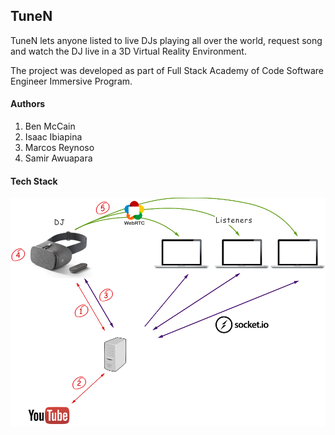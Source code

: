 ## TuneN
TuneN lets anyone listed to live DJs playing all over the world, request song and watch the DJ live in a 3D Virtual Reality Environment.

The project was developed as part of Full Stack Academy of Code Software Engineer Immersive Program.

#### Authors

 1. Ben McCain
 2. Isaac Ibiapina
 3. Marcos Reynoso 
 4. Samir Awuapara
    

#### Tech Stack

![Tech Stack](/docs/images/Data%20Flow%20Diagram.png?raw=true "Tech Stack")


